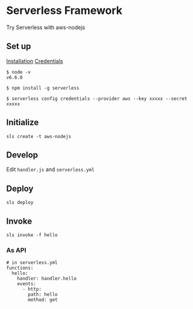 # Serverless Framework
Try Serverless with aws-nodejs

## Set up
[Installation](https://serverless.com/framework/docs/providers/aws/guide/installation/)
[Credentials](https://serverless.com/framework/docs/providers/aws/guide/credentials/)

```
$ node -v
v6.6.0

$ npm install -g serverless

$ serverless config credentials --provider aws --key xxxxx --secret xxxxx
```

## Initialize
```
sls create -t aws-nodejs
```

## Develop
Edit `handler.js` and `serverless.yml`

## Deploy
```
sls deploy
```

## Invoke
```
sls invoke -f hello
```

### As API
```
# in serverless.yml
functions:
  hello:
    handler: handler.hello
    events:
      - http:
        path: hello
        method: get
```
